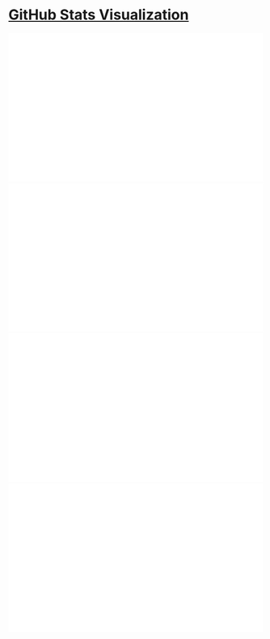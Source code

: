 # [GitHub Stats Visualization](https://github.com/jstrieb/github-stats)

<!--
https://github.community/t/support-theme-context-for-images-in-light-vs-dark-mode/147981/84
-->
<a href="https://github.com/zomegad/zomegad">
<img src="https://github.com/zomegad/zomegad/blob/master/generated/overview.svg#gh-dark-mode-only" />
<img src="https://github.com/zomegad/zomegad/blob/master/generated/languages.svg#gh-dark-mode-only" />
<img src="https://github.com/zomegad/zomegad/blob/master/generated/overview.svg#gh-light-mode-only" />
<img src="https://github.com/zomegad/zomegad/blob/master/generated/languages.svg#gh-light-mode-only" />
</a>
